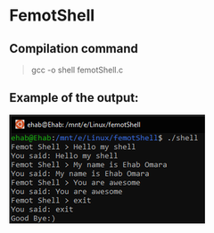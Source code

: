 # FemotShell
## Compilation command
>gcc -o shell femotShell.c

## Example of the output:
![Example of the output](./shellOtput.png "Example of the output")